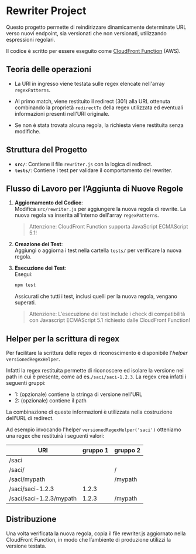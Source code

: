 # Rewriter Project

Questo progetto permette di reindirizzare dinamicamente determinate URL verso nuovi endpoint, sia versionati che non versionati, utilizzando espressioni regolari. 

Il codice è scritto per essere eseguito come [CloudFront Function](https://docs.aws.amazon.com/AmazonCloudFront/latest/DeveloperGuide/cloudfront-functions.html) (AWS). 

## Teoria delle operazioni

- La URI in ingresso viene testata sulle regex elencate nell'array `regexPatterns`. 

- Al primo match, viene restituito il redirect (301) alla URL ottenuta combinando la proprietà `redirectTo` della regex utilizzata ed eventuali informazioni presenti nell'URI originale.

- Se non è stata trovata alcuna regola, la richiesta viene restituita senza modifiche.

## Struttura del Progetto

- **`src/`**: Contiene il file `rewriter.js` con la logica di redirect.
- **`tests/`**: Contiene i test per validare il comportamento del rewriter.

## Flusso di Lavoro per l’Aggiunta di Nuove Regole

1. **Aggiornamento del Codice**:  
   Modifica `src/rewriter.js` per aggiungere la nuova regola di rewrite. La nuova regola va inserita all'interno dell'array `regexPatterns`. 

   > Attenzione: CloudFront Function supporta JavaScript ECMAScript 5.1!

2. **Creazione dei Test**:  
   Aggiungi o aggiorna i test nella cartella `tests/` per verificare la nuova regola.

3. **Esecuzione dei Test**:  
   Esegui:
   ```bash
   npm test
    ```

   Assicurati che tutti i test, inclusi quelli per la nuova regola, vengano superati.

   > Attenzione: L'esecuzione dei test include i check di compatibilità con Javascript ECMAScript 5.1 richiesto dalle CloudFront Function!

## Helper per la scrittura di regex
Per facilitare la scrittura delle regex di riconoscimento è disponibile l'_helper_ `versionedRegexHelper`. 

Infatti la regex restituita permette di riconoscere ed isolare la versione nei path in cui è presente, come ad es.`/saci/saci-1.2.3`.
La regex crea infatti i seguenti gruppi:

- 1: (opzionale) contiene la stringa di versione nell'URL
- 2: (opzionale) contiene il path

La combinazione di queste informazioni è utilizzata nella costruzione dell'URL di redirect.

Ad esempio invocando l'helper `versionedRegexHelper('saci')` otteniamo una regex che restituirà i seguenti valori:

| URI | gruppo 1 | gruppo 2
| --- | ------- | ----
| /saci | | 
| /saci/ | | /
| /saci/mypath | | /mypath
| /saci/saci-1.2.3 | 1.2.3 |
| /saci/saci-1.2.3/mypath | 1.2.3 | /mypath

## Distribuzione
Una volta verificata la nuova regola, copia il file rewriter.js aggiornato nella CloudFront Function, in modo che l’ambiente di produzione utilizzi la versione testata.
